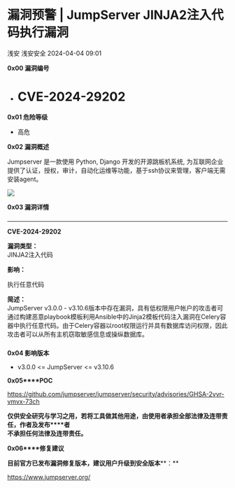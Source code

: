 #  漏洞预警 | JumpServer JINJA2注入代码执行漏洞   
浅安  浅安安全   2024-04-04 09:01  
  
**0x00 漏洞编号**  
- # CVE-2024-29202  
  
**0x01 危险等级**  
- 高危  
  
**0x02 漏洞概述**  
  
Jumpserver 是一款使用 Python, Django 开发的开源跳板机系统, 为互联网企业提供了认证，授权，审计，自动化运维等功能，基于ssh协议来管理，客户端无需安装agent。  
  
  
![](https://mmbiz.qpic.cn/sz_mmbiz_png/7stTqD182SXGQIIlHG6aTeP4zxVCPMbbJFicSnyc1CiaVNgicc49tj8zJiajouqJ2HKXojicFa0lEBhYEvNeLfs4CVg/640?wx_fmt=png&from=appmsg "")  
  
**0x03 漏洞详情**  
###   
###   
  
****  
**CVE-2024-29202**  
  
**漏洞类型：**  
JINJA2注入代码  
  
**影响：**  
  
执行任意代码  
  
**简述：**  
JumpServer v3.0.0 - v3.10.6版本中存在漏洞，具有低权限用户帐户的攻击者可通过构建恶意playbook模板利用Ansible中的Jinja2模板代码注入漏洞在Celery容器中执行任意代码。由于Celery容器以root权限运行并具有数据库访问权限，因此攻击者可以从所有主机窃取敏感信息或操纵数据库。  
###   
  
**0x04 影响版本**  
- v3.0.0 <= JumpServer <= v3.10.6  
  
**0x05****POC**  
  
https://github.com/jumpserver/jumpserver/security/advisories/GHSA-2vvr-vmvx-73ch  
  
**仅供安全研究与学习之用，若将工具做其他用途，由使用者承担全部法律及连带责任，作者及发布****者**  
**不承担任何法律及连带责任。**  
  
**0x06****修复建议**  
  
**目前官方已发布漏洞修复版本，建议用户升级到安全版本****：**  
  
https://www.jumpserver.org/  
  
  
  
